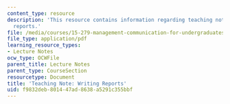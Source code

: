 ```yaml
---
content_type: resource
description: 'This resource contains information regarding teaching note: writing
  reports.'
file: /media/courses/15-279-management-communication-for-undergraduates-fall-2012/f9832deb801447ad8638a5291c355bbf_MIT15_279F12_wrtngReports.pdf
file_type: application/pdf
learning_resource_types:
- Lecture Notes
ocw_type: OCWFile
parent_title: Lecture Notes
parent_type: CourseSection
resourcetype: Document
title: 'Teaching Note: Writing Reports'
uid: f9832deb-8014-47ad-8638-a5291c355bbf
---
```

